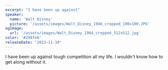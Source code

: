 ```yaml
---
excerpt: "I have been up against"
speaker:
  name: 'Walt Disney'
  picture: '/assets/images/Walt_Disney_1946_cropped_100x100.JPG'
ogImage:
  url: '/assets/images/Walt_Disney_1964_cropped_512x512.jpg'
color: '#298fe8'
releaseDate: '2023-11-10'
---
```

I have been up against tough competition all my life. I wouldn't know how to get along without it.
